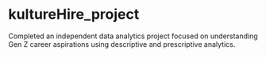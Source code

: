 # kultureHire_project
Completed an independent data analytics project focused on understanding Gen Z career aspirations using descriptive and prescriptive analytics.
